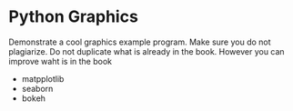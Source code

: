 # Python Graphics

Demonstrate a cool graphics example program. Make sure you do not plagiarize.
Do not duplicate what is already in the book. However you can improve waht is in the book

* matpplotlib
* seaborn
* bokeh
